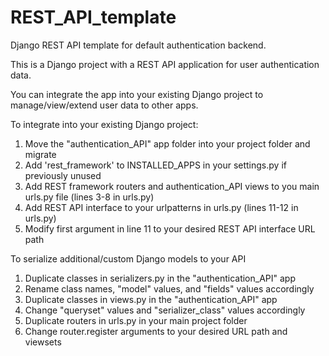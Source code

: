 # REST_API_template
Django REST API template for default authentication backend.

This is a Django project with a REST API application for user authentication data.

You can integrate the app into your existing Django project to manage/view/extend user data to other apps.

To integrate into your existing Django project:

1. Move the "authentication_API" app folder into your project folder and migrate
2. Add 'rest_framework' to INSTALLED_APPS in your settings.py if previously unused
3. Add REST framework routers and authentication_API views to you main urls.py file (lines 3-8 in urls.py)
4. Add REST API interface to your urlpatterns in urls.py (lines 11-12 in urls.py)
5. Modify first argument in line 11 to your desired REST API interface URL path

To serialize additional/custom Django models to your API

1. Duplicate classes in serializers.py in the "authentication_API" app
2. Rename class names, "model" values, and "fields" values accordingly
3. Duplicate classes in views.py in the "authentication_API" app
4. Change "queryset" values and "serializer_class" values accordingly
5. Duplicate routers in urls.py in your main project folder
6. Change router.register arguments to your desired URL path and viewsets
